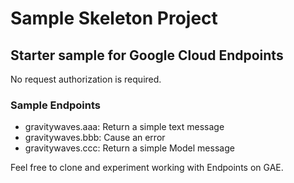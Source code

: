 # Sample Skeleton Project

## Starter sample for Google Cloud Endpoints

No request authorization is required.

### Sample Endpoints
- gravitywaves.aaa: Return a simple text message
- gravitywaves.bbb: Cause an error
- gravitywaves.ccc: Return a simple Model message

Feel free to clone and experiment working with Endpoints on GAE.